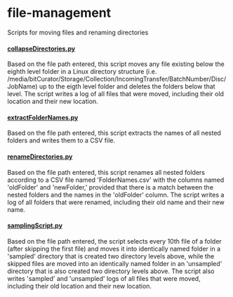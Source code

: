 # file-management
Scripts for moving files and renaming directories

#### [collapseDirectories.py](/collapseDirectories.py)
Based on the file path entered, this script moves any file existing below the eighth level folder in a Linux directory structure (i.e. /media/bitCurator/Storage/Collection/IncomingTransfer/BatchNumber/Disc/JobName) up to the eigth level folder and deletes the folders below that level. The script writes a log of all files that were moved, including their old location and their new location.

#### [extractFolderNames.py](/extractFolderNames.py)
Based on the file path entered, this script extracts the names of all nested folders and writes them to a CSV file.

#### [renameDirectories.py](/renameDirectories.py)
Based on the file path entered, this script renames all nested folders according to a CSV file named 'FolderNames.csv' with the columns named 'oldFolder' and 'newFolder,' provided that there is a match between the nested folders and the names in the 'oldFolder' column. The script writes a log of all folders that were renamed, including their old name and their new name.

#### [samplingScript.py](/samplingScript.py)
Based on the file path entered, the script selects every 10th file of a folder (after skipping the first file) and moves it into identically named folder in a 'sampled' directory that is created two directory levels above, while the skipped files are moved into an identically named folder in an 'unsampled' directory that is also created two directory levels above. The script also writes 'sampled' and 'unsampled' logs of all files that were moved, including their old location and their new location.
